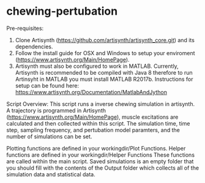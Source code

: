 # chewing-pertubation

Pre-requisites:
1. Clone Artisynth (https://github.com/artisynth/artisynth_core.git) and its dependencies.
2. Follow the install guide for OSX and Windows to setup your enviroment (https://www.artisynth.org/Main/HomePage).
3. Artisynth must also be configured to work in MATLAB. Currently, Artisynth is recommended to be compiled with Java 8 therefore to run Artinsyht in MATLAB you must install MATLAB R2017b. Instructions for setup can be found here: https://www.artisynth.org/Documentation/MatlabAndJython

Script Overview:
This script runs a inverse chewing simulation in artisynth. A trajectory is programmed in Artisynth (https://www.artisynth.org/Main/HomePage), muscle excitations are calculated and then collected within this script. The simulation time, time step, sampling frequency, and pertubation model paramters, and the number of simulations can be set.

Plotting functions are defined in your workingdir/Plot Functions. Helper functions are defined in your workingdir/Helper Functions These functions are called within the main script. Saved simulations is an empty folder that you should fill with the contents of the Output folder which collects all of the simulation data and statistical data.
